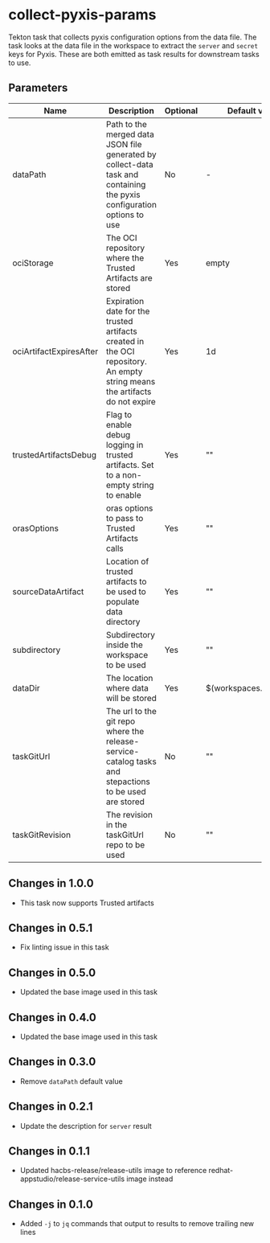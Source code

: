 # collect-pyxis-params

Tekton task that collects pyxis configuration options from the data file. The task looks at the data file
in the workspace to extract the `server` and `secret` keys for Pyxis. These are both emitted as task results
for downstream tasks to use.

## Parameters

| Name                    | Description                                                                                                                | Optional | Default value           |
|-------------------------|----------------------------------------------------------------------------------------------------------------------------|----------|-------------------------|
| dataPath                | Path to the merged data JSON file generated by collect-data task and containing the pyxis configuration options to use     | No       | -                       |
| ociStorage              | The OCI repository where the Trusted Artifacts are stored                                                                  | Yes      | empty                   |
| ociArtifactExpiresAfter | Expiration date for the trusted artifacts created in the OCI repository. An empty string means the artifacts do not expire | Yes      | 1d                      |
| trustedArtifactsDebug   | Flag to enable debug logging in trusted artifacts. Set to a non-empty string to enable                                     | Yes      | ""                      |
| orasOptions             | oras options to pass to Trusted Artifacts calls                                                                            | Yes      | ""                      | 
| sourceDataArtifact      | Location of trusted artifacts to be used to populate data directory                                                        | Yes      | ""                      |
| subdirectory            | Subdirectory inside the workspace to be used                                                                               | Yes      | ""                      |
| dataDir                 | The location where data will be stored                                                                                     | Yes      | $(workspaces.data.path) |
| taskGitUrl              | The url to the git repo where the release-service-catalog tasks and stepactions to be used are stored                      | No       | ""                      |
| taskGitRevision         | The revision in the taskGitUrl repo to be used                                                                             | No       | ""                      |

## Changes in 1.0.0
* This task now supports Trusted artifacts

## Changes in 0.5.1
* Fix linting issue in this task

## Changes in 0.5.0
* Updated the base image used in this task

## Changes in 0.4.0
* Updated the base image used in this task

## Changes in 0.3.0
* Remove `dataPath` default value

## Changes in 0.2.1
* Update the description for `server` result

## Changes in 0.1.1
* Updated hacbs-release/release-utils image to reference redhat-appstudio/release-service-utils image instead

## Changes in 0.1.0
* Added `-j` to `jq` commands that output to results to remove trailing new lines

